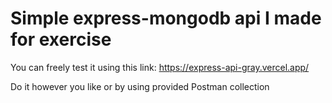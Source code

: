 # Simple express-mongodb api I made for exercise

You can freely test it using this link: https://express-api-gray.vercel.app/

Do it however you like or by using provided Postman collection
